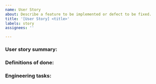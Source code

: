 ```yaml
---
name: User Story
about: Describe a feature to be implemented or defect to be fixed.
title: '[User Story] <title>'
labels: story
assignees: ''

---
```


### User story summary:
<!-- Should include Role/Goal/Benefit. -->

### Definitions of done:
<!-- Concrete description of how the user story will be validated. Can contain specific examples of expected behaviours. -->

### Engineering tasks:
<!--
The tasks that need to be accomplished to build and validate the user story:
1. step 1
1. step 2
1. step 3...
-->
